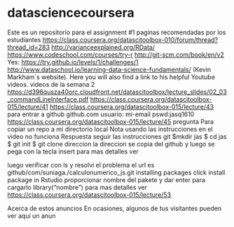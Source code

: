 # datasciencecoursera
Este es un repositorio  para el assignment #1
paginas recomendadas por los estudiantes
https://class.coursera.org/datascitoolbox-010/forum/thread?thread_id=283
http://varianceexplained.org/RData/
https://www.codeschool.com/courses/try-r
http://git-scm.com/book/en/v2
Yes: https://try.github.io/levels/1/challenges/1
http://www.dataschool.io/learning-data-science-fundamentals/ (Kevin Markham´s website). Here you will also find a link to his helpful Youtube videos.
videos de la semana 2
https://d396qusza40orc.cloudfront.net/datascitoolbox/lecture_slides/02_03_commandLineInterface.pdf
https://class.coursera.org/datascitoolbox-015/lecture/41
https://class.coursera.org/datascitoolbox-015/lecture/43
para entrar a github
github.com
usuario: mi-email
pswd:jasq1610
https://class.coursera.org/datascitoolbox-015/lecture/45
pregunta
Para copiar un repo a mi directorio local
Nota usando las instrucciones en el video no funciona
Respuesta seguir las instrucciones
git
$mkdir jas
$ cd jas
$ git init
$ git clone direccion
la direccion se copia del github y luego se pega con la tecla insert
para mas detalles ver


luego verificar con ls
y resolvi el problema
el url es github/com/suniaga./calculonumerico_js.git
installing packages
click install package in Rstudio
proporcionar nombre del pakete y dar enter
para cargarlo
library(“nombre”)
para mas detalles ver
https://class.coursera.org/datascitoolbox-015/lecture/53

Acerca de estos anuncios
En ocasiones, algunos de tus visitantes pueden ver aquí un anun
